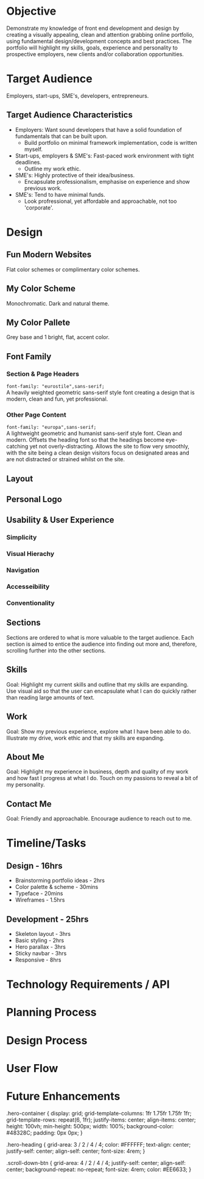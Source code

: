 # **Objective**
Demonstrate my knowledge of front end development and design by creating a visually appealing, clean and attention grabbing online portfolio, using fundamental design/development concepts and best practices. The portfolio will highlight my skills, goals, experience and personality to prospective employers, new clients and/or collaboration opportunities.

# **Target Audience**
Employers, start-ups, SME's, developers, entrepreneurs.

## Target Audience Characteristics
* Employers: Want sound developers that have a solid foundation of fundamentals that can be built upon.
    * Build portfolio on minimal framework implementation, code is written myself. 
* Start-ups, employers & SME's: Fast-paced work environment with tight deadlines.
    * Outline my work ethic.
* SME's: Highly protective of their idea/business.
    * Encapsulate professionalism, emphasise on experience and show previous work.
* SME's: Tend to have minimal funds.
    * Look profressional, yet affordable and approachable, not too 'corporate'.

# **Design**

## Fun Modern Websites
Flat color schemes or complimentary color schemes.

## My Color Scheme 
Monochromatic. Dark and natural theme.

## My Color Pallete
Grey base and 1 bright, flat, accent color.

## Font Family
### Section & Page Headers
``font-family: "eurostile",sans-serif;`` <br>
A heavily weighted geometric sans-serif style font creating a design that is modern, clean and fun, yet professional. 
### Other Page Content
``font-family: "europa",sans-serif;`` <br>
A lightweight geometric and humanist sans-serif style font. Clean and modern. Offsets the heading font so that the headings become eye-catching yet not overly-distracting. Allows the site to flow very smoothly, with the site being a clean design visitors focus on designated areas and are not distracted or strained whilst on the site.

## Layout
## Personal Logo
## Usability & User Experience
### Simplicity
### Visual Hierachy
### Navigation
### Accesseibility
### Conventionality
## Sections
Sections are ordered to what is more valuable to the target audience. Each section is aimed to entice the audience into finding out more and, therefore, scrolling further into the other sections.
## Skills
Goal: Highlight my current skills and outline that my skills are expanding. Use visual aid so that the user can encapsulate what I can do quickly rather than reading large amounts of text.
## Work
Goal: Show my previous experience, explore what I have been able to do. Illustrate my drive, work ethic and that my skills are expanding.
## About Me
Goal: Highlight my experience in business, depth and quality of my work and how fast I progress at what I do. Touch on my passions to reveal a bit of my personality.
## Contact Me
Goal: Friendly and approachable. Encourage audience to reach out to me.

# **Timeline/Tasks**

## Design - 16hrs
* Brainstorming portfolio ideas - 2hrs
* Color palette & scheme - 30mins
* Typeface - 20mins
* Wireframes - 1.5hrs


## Development - 25hrs
* Skeleton layout - 3hrs
* Basic styling - 2hrs 
* Hero parallax - 3hrs
* Sticky navbar - 3hrs
* Responsive - 8hrs




# **Technology Requirements / API**

# **Planning Process**

# **Design Process**

# **User Flow**

# **Future Enhancements**




.hero-container {
    display: grid;
    grid-template-columns: 1fr 1.75fr 1.75fr 1fr;
    grid-template-rows: repeat(6, 1fr);
    justify-items: center;
    align-items: center;
    height: 100vh;
    min-height: 500px;
    width: 100%;
    background-color: #48328C;
    padding: 0px 0px;
}

.hero-heading {
    grid-area: 3 / 2 / 4 / 4;
    color: #FFFFFF;
    text-align: center;
    justify-self: center;
    align-self: center;
    font-size: 4rem;
}

.scroll-down-btn {
    grid-area: 4 / 2 / 4 / 4;
    justify-self: center;
    align-self: center;
    background-repeat: no-repeat;
    font-size: 4rem;
    color: #EE6633;
}